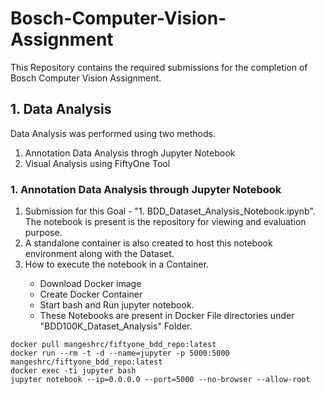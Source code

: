# Bosch-Computer-Vision-Assignment
This Repository contains the required submissions for the completion of Bosch Computer Vision Assignment.

## 1. Data Analysis
  Data Analysis was performed using two methods.
  <ol>
    <li> Annotation Data Analysis throgh Jupyter Notebook </li>
    <li> Visual Analysis using FiftyOne Tool </li>
  </ol>

### 1. Annotation Data Analysis through Jupyter Notebook

<ol>
  <li>Submission for this Goal  -  "1. BDD_Dataset_Analysis_Notebook.ipynb". The notebook is present is the repository for viewing and evaluation purpose.</li>
  <li>A standalone container is also created to host this notebook environment along with the Dataset.</li>
  <li>How to execute the notebook in a Container.</li>
    <ul>
      <li> Download Docker image</li>
      <li> Create Docker Container </li>
      <li> Start bash and Run jupyter notebook. </li>
      <li> These Notebooks are present in Docker File directories under "BDD100K_Dataset_Analysis" Folder.</li>
    </ul>
</ol>  
      
```shell
docker pull mangeshrc/fiftyone_bdd_repo:latest
docker run --rm -t -d --name=jupyter -p 5000:5000 mangeshrc/fiftyone_bdd_repo:latest
docker exec -ti jupyter bash
jupyter notebook --ip=0.0.0.0 --port=5000 --no-browser --allow-root
```

</ol>
</ol>
